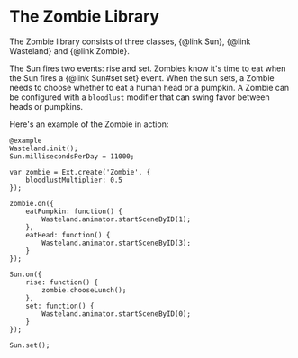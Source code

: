 # The Zombie Library

The Zombie library consists of three classes, {@link Sun},
{@link Wasteland} and {@link Zombie}.

The Sun fires two events: rise and set. Zombies know it's time to eat
when the Sun fires a {@link Sun#set set} event. When the sun sets,
a Zombie needs to choose whether to eat a human head or a pumpkin.
A Zombie can be configured with a `bloodlust` modifier that can
swing favor between heads or pumpkins.

Here's an example of the Zombie in action:

    @example
    Wasteland.init();
    Sun.millisecondsPerDay = 11000;

    var zombie = Ext.create('Zombie', {
        bloodlustMultiplier: 0.5
    });

    zombie.on({
        eatPumpkin: function() {
            Wasteland.animator.startSceneByID(1);
        },
        eatHead: function() {
            Wasteland.animator.startSceneByID(3);
        }
    });

    Sun.on({
        rise: function() {
            zombie.chooseLunch();
        },
        set: function() {
            Wasteland.animator.startSceneByID(0);
        }
    });

    Sun.set();


